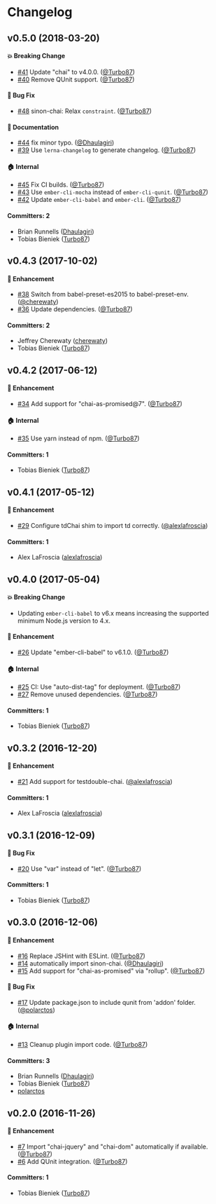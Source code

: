 # Changelog

## v0.5.0 (2018-03-20)

#### :boom: Breaking Change
* [#41](https://github.com/ember-cli/ember-cli-chai/pull/41) Update "chai" to v4.0.0. ([@Turbo87](https://github.com/Turbo87))
* [#40](https://github.com/ember-cli/ember-cli-chai/pull/40) Remove QUnit support. ([@Turbo87](https://github.com/Turbo87))

#### :bug: Bug Fix
* [#48](https://github.com/ember-cli/ember-cli-chai/pull/48) sinon-chai: Relax `constraint`. ([@Turbo87](https://github.com/Turbo87))

#### :memo: Documentation
* [#44](https://github.com/ember-cli/ember-cli-chai/pull/44) fix minor typo. ([@Dhaulagiri](https://github.com/Dhaulagiri))
* [#39](https://github.com/ember-cli/ember-cli-chai/pull/39) Use `lerna-changelog` to generate changelog. ([@Turbo87](https://github.com/Turbo87))

#### :house: Internal
* [#45](https://github.com/ember-cli/ember-cli-chai/pull/45) Fix CI builds. ([@Turbo87](https://github.com/Turbo87))
* [#43](https://github.com/ember-cli/ember-cli-chai/pull/43) Use `ember-cli-mocha` instead of `ember-cli-qunit`. ([@Turbo87](https://github.com/Turbo87))
* [#42](https://github.com/ember-cli/ember-cli-chai/pull/42) Update `ember-cli-babel` and `ember-cli`. ([@Turbo87](https://github.com/Turbo87))

#### Committers: 2
- Brian Runnells ([Dhaulagiri](https://github.com/Dhaulagiri))
- Tobias Bieniek ([Turbo87](https://github.com/Turbo87))


## v0.4.3 (2017-10-02)

#### :rocket: Enhancement
* [#38](https://github.com/ember-cli/ember-cli-chai/pull/38) Switch from babel-preset-es2015 to babel-preset-env. ([@cherewaty](https://github.com/cherewaty))
* [#36](https://github.com/ember-cli/ember-cli-chai/pull/36) Update dependencies. ([@Turbo87](https://github.com/Turbo87))

#### Committers: 2
- Jeffrey Cherewaty ([cherewaty](https://github.com/cherewaty))
- Tobias Bieniek ([Turbo87](https://github.com/Turbo87))


## v0.4.2 (2017-06-12)

#### :rocket: Enhancement
* [#34](https://github.com/ember-cli/ember-cli-chai/pull/34) Add support for "chai-as-promised@7". ([@Turbo87](https://github.com/Turbo87))

#### :house: Internal
* [#35](https://github.com/ember-cli/ember-cli-chai/pull/35) Use yarn instead of npm. ([@Turbo87](https://github.com/Turbo87))

#### Committers: 1
- Tobias Bieniek ([Turbo87](https://github.com/Turbo87))


## v0.4.1 (2017-05-12)

#### :rocket: Enhancement
* [#29](https://github.com/ember-cli/ember-cli-chai/pull/29) Configure tdChai shim to import td correctly. ([@alexlafroscia](https://github.com/alexlafroscia))

#### Committers: 1
- Alex LaFroscia ([alexlafroscia](https://github.com/alexlafroscia))


## v0.4.0 (2017-05-04)

#### :boom: Breaking Change
* Updating `ember-cli-babel` to v6.x means increasing the supported minimum Node.js version to 4.x. 

#### :rocket: Enhancement
* [#26](https://github.com/ember-cli/ember-cli-chai/pull/26) Update "ember-cli-babel" to v6.1.0. ([@Turbo87](https://github.com/Turbo87))

#### :house: Internal
* [#25](https://github.com/ember-cli/ember-cli-chai/pull/25) CI: Use "auto-dist-tag" for deployment. ([@Turbo87](https://github.com/Turbo87))
* [#27](https://github.com/ember-cli/ember-cli-chai/pull/27) Remove unused dependencies. ([@Turbo87](https://github.com/Turbo87))

#### Committers: 1
- Tobias Bieniek ([Turbo87](https://github.com/Turbo87))


## v0.3.2 (2016-12-20)

#### :rocket: Enhancement
* [#21](https://github.com/ember-cli/ember-cli-chai/pull/21) Add support for testdouble-chai. ([@alexlafroscia](https://github.com/alexlafroscia))

#### Committers: 1
- Alex LaFroscia ([alexlafroscia](https://github.com/alexlafroscia))


## v0.3.1 (2016-12-09)

#### :bug: Bug Fix
* [#20](https://github.com/ember-cli/ember-cli-chai/pull/20) Use "var" instead of "let". ([@Turbo87](https://github.com/Turbo87))

#### Committers: 1
- Tobias Bieniek ([Turbo87](https://github.com/Turbo87))


## v0.3.0 (2016-12-06)

#### :rocket: Enhancement
* [#16](https://github.com/ember-cli/ember-cli-chai/pull/16) Replace JSHint with ESLint. ([@Turbo87](https://github.com/Turbo87))
* [#14](https://github.com/ember-cli/ember-cli-chai/pull/14) automatically import sinon-chai. ([@Dhaulagiri](https://github.com/Dhaulagiri))
* [#15](https://github.com/ember-cli/ember-cli-chai/pull/15) Add support for "chai-as-promised" via "rollup". ([@Turbo87](https://github.com/Turbo87))

#### :bug: Bug Fix
* [#17](https://github.com/ember-cli/ember-cli-chai/pull/17) Update package.json to include qunit from 'addon' folder. ([@polarctos](https://github.com/polarctos))

#### :house: Internal
* [#13](https://github.com/ember-cli/ember-cli-chai/pull/13) Cleanup plugin import code. ([@Turbo87](https://github.com/Turbo87))

#### Committers: 3
- Brian Runnells ([Dhaulagiri](https://github.com/Dhaulagiri))
- Tobias Bieniek ([Turbo87](https://github.com/Turbo87))
- [polarctos](https://github.com/polarctos)


## v0.2.0 (2016-11-26)

#### :rocket: Enhancement
* [#7](https://github.com/ember-cli/ember-cli-chai/pull/7) Import "chai-jquery" and "chai-dom" automatically if available. ([@Turbo87](https://github.com/Turbo87))
* [#6](https://github.com/ember-cli/ember-cli-chai/pull/6) Add QUnit integration. ([@Turbo87](https://github.com/Turbo87))

#### Committers: 1
- Tobias Bieniek ([Turbo87](https://github.com/Turbo87))
